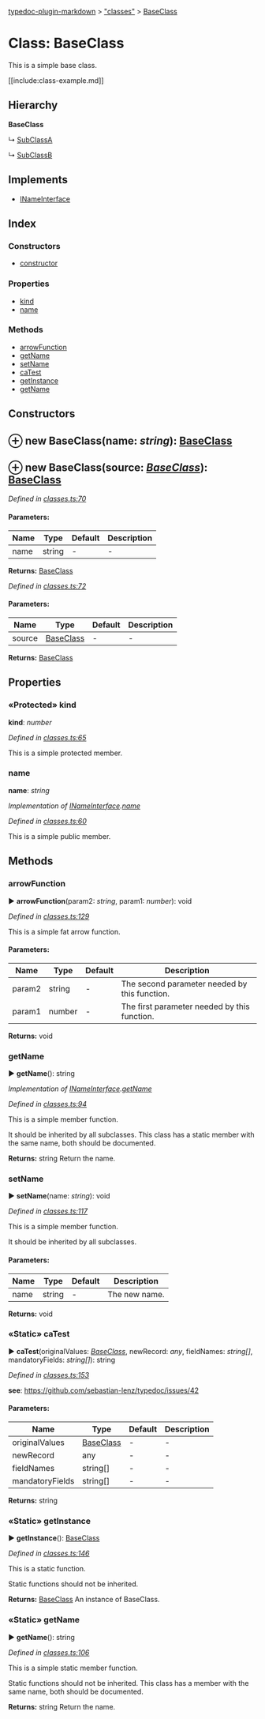 [typedoc-plugin-markdown](../index.md) > ["classes"](../modules/_classes_.md) > [BaseClass](../classes/_classes_.baseclass.md)

# Class: BaseClass


This is a simple base class.

[[include:class-example.md]]


## Hierarchy

**BaseClass**

↳  [SubClassA](_classes_.subclassa.md)




↳  [SubClassB](_classes_.subclassb.md)







## Implements

* [INameInterface](../interfaces/_classes_.inameinterface.md)

## Index

### Constructors

* [constructor](_classes_.baseclass.md#constructor)


### Properties

* [kind](_classes_.baseclass.md#kind)
* [name](_classes_.baseclass.md#name)


### Methods

* [arrowFunction](_classes_.baseclass.md#arrowfunction)
* [getName](_classes_.baseclass.md#getname)
* [setName](_classes_.baseclass.md#setname)
* [caTest](_classes_.baseclass.md#catest)
* [getInstance](_classes_.baseclass.md#getinstance)
* [getName](_classes_.baseclass.md#getname-1)



## Constructors
<a id="constructor"></a>


## ⊕ **new BaseClass**(name: *string*): [BaseClass](_classes_.baseclass.md)


## ⊕ **new BaseClass**(source: *[BaseClass](_classes_.baseclass.md)*): [BaseClass](_classes_.baseclass.md)


*Defined in [classes.ts:70](https://github.com/tgreyuk/typedoc-plugin-markdown/blob/master/tests/src/classes.ts#L70)*


#### Parameters:

| Name  | Type                | Default | Description  |
| ------ | ------------------- | ------------ | ------------ |
| name  | string | - | - |





**Returns:** [BaseClass](_classes_.baseclass.md)

*Defined in [classes.ts:72](https://github.com/tgreyuk/typedoc-plugin-markdown/blob/master/tests/src/classes.ts#L72)*


#### Parameters:

| Name  | Type                | Default | Description  |
| ------ | ------------------- | ------------ | ------------ |
| source  | [BaseClass](_classes_.baseclass.md) | - | - |





**Returns:** [BaseClass](_classes_.baseclass.md)


## Properties
### «Protected» kind

**kind**:  *number* 

*Defined in [classes.ts:65](https://github.com/tgreyuk/typedoc-plugin-markdown/blob/master/tests/src/classes.ts#L65)*



This is a simple protected member.




###  name

**name**:  *string* 

*Implementation of [INameInterface](../interfaces/_classes_.inameinterface.md).[name](../interfaces/_classes_.inameinterface.md#name)*

*Defined in [classes.ts:60](https://github.com/tgreyuk/typedoc-plugin-markdown/blob/master/tests/src/classes.ts#L60)*



This is a simple public member.





## Methods
###  arrowFunction

► **arrowFunction**(param2: *string*, param1: *number*): void



*Defined in [classes.ts:129](https://github.com/tgreyuk/typedoc-plugin-markdown/blob/master/tests/src/classes.ts#L129)*


This is a simple fat arrow function.


#### Parameters:

| Name  | Type                | Default | Description  |
| ------ | ------------------- | ------------ | ------------ |
| param2  | string | - | The second parameter needed by this function. |
| param1  | number | - | The first parameter needed by this function. |





**Returns:** void





###  getName

► **getName**(): string



*Implementation of [INameInterface](../interfaces/_classes_.inameinterface.md).[getName](../interfaces/_classes_.inameinterface.md#getname)*

*Defined in [classes.ts:94](https://github.com/tgreyuk/typedoc-plugin-markdown/blob/master/tests/src/classes.ts#L94)*


This is a simple member function.

It should be inherited by all subclasses. This class has a static
member with the same name, both should be documented.





**Returns:** string
Return the name.






###  setName

► **setName**(name: *string*): void



*Defined in [classes.ts:117](https://github.com/tgreyuk/typedoc-plugin-markdown/blob/master/tests/src/classes.ts#L117)*


This is a simple member function.

It should be inherited by all subclasses.



#### Parameters:

| Name  | Type                | Default | Description  |
| ------ | ------------------- | ------------ | ------------ |
| name  | string | - | The new name. |





**Returns:** void





### «Static» caTest

► **caTest**(originalValues: *[BaseClass](_classes_.baseclass.md)*, newRecord: *any*, fieldNames: *string[]*, mandatoryFields: *string[]*): string



*Defined in [classes.ts:153](https://github.com/tgreyuk/typedoc-plugin-markdown/blob/master/tests/src/classes.ts#L153)*

**see**: https://github.com/sebastian-lenz/typedoc/issues/42


#### Parameters:

| Name  | Type                | Default | Description  |
| ------ | ------------------- | ------------ | ------------ |
| originalValues  | [BaseClass](_classes_.baseclass.md) | - | - |
| newRecord  | any | - | - |
| fieldNames  | string[] | - | - |
| mandatoryFields  | string[] | - | - |





**Returns:** string





### «Static» getInstance

► **getInstance**(): [BaseClass](_classes_.baseclass.md)



*Defined in [classes.ts:146](https://github.com/tgreyuk/typedoc-plugin-markdown/blob/master/tests/src/classes.ts#L146)*


This is a static function.

Static functions should not be inherited.





**Returns:** [BaseClass](_classes_.baseclass.md)
An instance of BaseClass.






### «Static» getName

► **getName**(): string



*Defined in [classes.ts:106](https://github.com/tgreyuk/typedoc-plugin-markdown/blob/master/tests/src/classes.ts#L106)*


This is a simple static member function.

Static functions should not be inherited. This class has a
member with the same name, both should be documented.





**Returns:** string
Return the name.







